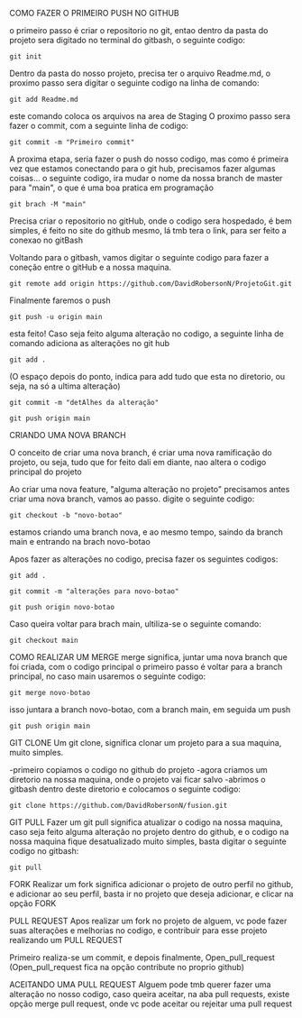 COMO FAZER O PRIMEIRO PUSH NO GITHUB

o primeiro passo é criar o repositorio no git, entao dentro da pasta do projeto sera digitado
no terminal do gitbash, o seguinte codigo:

    git init

Dentro da pasta do nosso projeto, precisa ter o arquivo Readme.md, o proximo passo sera digitar o seguinte codigo na linha de comando:

    git add Readme.md

este comando coloca os arquivos na area de Staging
O proximo passo sera fazer o commit, com a seguinte linha de codigo:

    git commit -m "Primeiro commit"

A proxima etapa, seria fazer o push do nosso codigo, mas como é primeira vez que estamos conectando para o git hub, precisamos fazer algumas coisas...
o seguinte codigo, ira mudar o nome da nossa branch de master para "main", o que é uma boa pratica em programação

    git brach -M "main"

Precisa criar o repositorio no gitHub, onde o codigo sera hospedado, é bem simples, é feito no site do github mesmo, lá tmb tera o link, para ser feito a conexao no gitBash
    
Voltando para o gitbash, vamos digitar o seguinte codigo para fazer a coneção entre o gitHub e a nossa maquina.

    git remote add origin https://github.com/DavidRobersonN/ProjetoGit.git

Finalmente faremos o push

    git push -u origin main

esta feito!
Caso seja feito alguma alteração no codigo, a seguinte linha de comando adiciona as alterações no git hub

    git add . 

(O espaço depois do ponto, indica para add tudo que esta no diretorio, ou seja, na só a ultima alteração)

    git commit -m "detAlhes da alteração"

    git push origin main


CRIANDO UMA NOVA BRANCH

O conceito de criar uma nova branch, é criar uma nova ramificação do projeto, ou seja, tudo que for feito dali em diante, nao altera o codigo principal do projeto

Ao criar uma nova feature, "alguma alteração no projeto"  precisamos antes criar uma nova branch, vamos ao passo. digite o seguinte codigo:

    git checkout -b "novo-botao"

estamos criando uma branch nova, e ao mesmo tempo, saindo da branch main e entrando na brach novo-botao

Apos fazer as alterações no codigo, precisa fazer os seguintes codigos:

    git add .

    git commit -m "alterações para novo-botao"

    git push origin novo-botao

Caso queira voltar para brach main, ultiliza-se o seguinte comando:

    git checkout main

COMO REALIZAR UM MERGE
merge significa, juntar uma nova branch que foi criada, com o codigo principal
o primeiro passo é voltar para a branch principal, no caso main
usaremos o seguinte codigo:

    git merge novo-botao

isso juntara a branch novo-botao, com a branch main, em seguida um push

    git push origin main

GIT CLONE
Um git clone, significa clonar um projeto para a sua maquina, muito simples.

-primeiro copiamos o codigo no github do projeto
-agora criamos um diretorio na nossa maquina, onde o projeto vai ficar salvo
-abrimos o gitbash dentro deste diretorio e colocamos o seguinte codigo:

    git clone https://github.com/DavidRobersonN/fusion.git

GIT PULL
Fazer um git pull significa atualizar o codigo na nossa maquina, caso seja feito alguma alteração no projeto dentro do github, e o codigo na nossa maquina fique desatualizado
muito simples, basta digitar o seguinte codigo no gitbash:

    git pull

FORK
Realizar um fork significa adicionar o projeto de outro perfil no github, e adicionar ao seu perfil, basta ir no projeto que deseja adicionar, e clicar na opção FORK

PULL REQUEST
Apos realizar um fork no projeto de alguem, vc pode fazer suas alterações e melhorias no codigo, e contribuir para esse projeto realizando um PULL REQUEST
    
Primeiro realiza-se um commit, e depois finalmente, Open_pull_request
(Open_pull_request fica na opção contribute no proprio github)

ACEITANDO UMA PULL REQUEST
Alguem pode tmb querer fazer uma alteração no nosso codigo, caso queira aceitar, na aba pull requests,  existe opção merge pull request, onde vc pode aceitar ou rejeitar uma pull request

